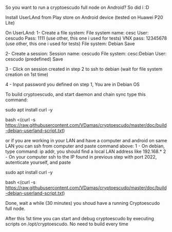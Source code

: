 So you want to run a cryptoescudo full node on Android? So did i :D

Install UserLAnd from Play store on Android device (tested on Huawei P20 Lite)


On UserLAnd:
 1- Create a file system:
  File system name: cesc
  User: cescudo
  Pass: 1111 (use other, this one i used for tests)
  VNX pass: 12345678 (use other, this one i used for tests)
  File system: Debian
  Save 
  
 2- Create a session:
  Session name: cescudo
  File system: cesc:Debian
  User: cescudo (predefined)
  Save
  
 3 - Click on session created in step 2 to ssh to debian (wait for file system creation on 1st time)
 
 4 - Input password you defined on step 1, You are in Debian OS
 
To build cryptoescudo, and start daemon and chain sync type this command:

 sudo apt install curl -y
 
 bash <(curl -s https://raw.githubusercontent.com/VDamas/cryptoescudo/master/doc/build-debian-userland-script.txt)
 
or if you are working in your LAN and have a computer and android on same LAN you can ssh from computer and paste command above:
 1 - On debian, type command: ip addr, you should find a local LAN address like 192.168.* 
 2 - On your computer ssh to the IP found in previous step with port 2022, autenticate yourself, and paste 
 
 sudo apt install curl -y
 
 bash <(curl -s https://raw.githubusercontent.com/VDamas/cryptoescudo/master/doc/build-debian-userland-script.txt)
 
Done, wait a while (30 minutes) you shoud have a running Cryptoescudo full node.

After this 1st time you can start and debug cryptoescudo by executing scripts on /opt/cryptoescudo. No need to build every time
